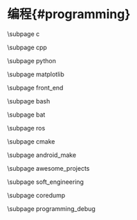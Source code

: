 编程{#programming}
==================


\subpage c

\subpage cpp

\subpage python

\subpage matplotlib

\subpage front_end

\subpage bash

\subpage bat

\subpage ros

\subpage cmake

\subpage android_make

\subpage awesome_projects

\subpage soft_engineering

\subpage coredump

\subpage programming_debug